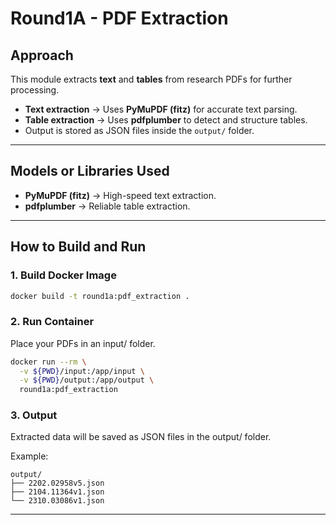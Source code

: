 # Round1A - PDF Extraction

##  Approach

This module extracts **text** and **tables** from research PDFs for further processing.

- **Text extraction** → Uses **PyMuPDF (fitz)** for accurate text parsing.
- **Table extraction** → Uses **pdfplumber** to detect and structure tables.
- Output is stored as JSON files inside the `output/` folder.

---

##  **Models or Libraries Used**

- **PyMuPDF (fitz)** → High-speed text extraction.
- **pdfplumber** → Reliable table extraction.

---

##  **How to Build and Run**

### 1. Build Docker Image

```bash
docker build -t round1a:pdf_extraction .
```

### 2. Run Container
Place your PDFs in an input/ folder.


```bash
docker run --rm \
  -v ${PWD}/input:/app/input \
  -v ${PWD}/output:/app/output \
  round1a:pdf_extraction
  ```

### 3. Output
Extracted data will be saved as JSON files in the output/ folder.

Example:

```
output/
├── 2202.02958v5.json
├── 2104.11364v1.json
└── 2310.03086v1.json
```

---